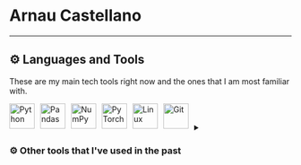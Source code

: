 # Arnau Castellano


---

## ⚙ Languages and Tools

These are my main tech tools right now and the ones that I am most familiar with. 

<img align="left" alt="Python" width="45px" style="padding-right:7px;" src="https://cdn.jsdelivr.net/gh/devicons/devicon/icons/python/python-original.svg" />
<img align="left" alt="Pandas" width="45px" style="padding-right:7px;" src="https://cdn.jsdelivr.net/gh/devicons/devicon/icons/pandas/pandas-original-wordmark.svg" />
<img align="left" alt="NumPy" width="45px" style="padding-right:7px;" src="https://cdn.jsdelivr.net/gh/devicons/devicon/icons/numpy/numpy-original-wordmark.svg" />
<img align="left" alt="PyTorch" width="45px" style="padding-right:7px;" src="https://cdn.jsdelivr.net/gh/devicons/devicon/icons/pytorch/pytorch-original-wordmark.svg" 
/>
<img align="left" alt="Linux" width="45px" style="padding-right:7px;" src="https://cdn.jsdelivr.net/gh/devicons/devicon/icons/linux/linux-original.svg" />
<img align="left" alt="Git" width="45px" style="padding-right:7px;" src="https://cdn.jsdelivr.net/gh/devicons/devicon/icons/git/git-original.svg" />


<br />
<br />

<details>
 <summary><h3>⚙ Other tools that I've used in the past</h3></summary>
   <img align="left" alt="Docker" width="45px" style="padding-right:7px;" src="https://cdn.jsdelivr.net/gh/devicons/devicon/icons/docker/docker-original-wordmark.svg" />
   <img align="left" alt="MongoDB" width="45px" style="padding-right:7px;" src="https://cdn.jsdelivr.net/gh/devicons/devicon/icons/mongodb/mongodb-original-wordmark.svg" />
